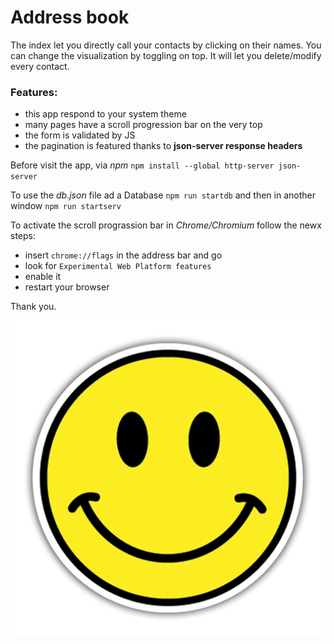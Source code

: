 # Address book

The index let you directly call your contacts by clicking on their names.
You can change the visualization by toggling on top. It will let you delete/modify every contact.

### Features:

- this app respond to your system theme
- many pages have a scroll progression bar on the very top
- the form is validated by JS
- the pagination is featured thanks to **json-server response headers**

Before visit the app, via _npm_
`npm install --global http-server json-server`

To use the _db.json_ file ad a Database
`npm run startdb`
and then in another window
`npm run startserv`

To activate the scroll prograssion bar in _Chrome/Chromium_ follow the newx steps:

- insert `chrome://flags` in the address bar and go
- look for `Experimental Web Platform features`
- enable it
- restart your browser

Thank you.

![Smile](/assets/images/smile.png "Smile")
